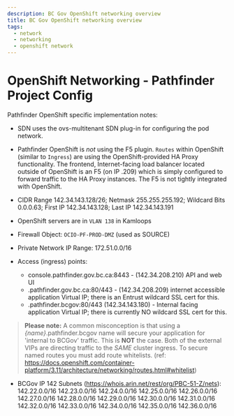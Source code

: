 ```yaml
---
description: BC Gov OpenShift networking overview
title: BC Gov OpenShift networking overview
tags:
  - network
  - networking
  - openshift network
---
```

# OpenShift Networking - Pathfinder Project Config

Pathfinder OpenShift specific implementation notes:
* SDN uses the ovs-multitenant SDN plug-in for configuring the pod network.
* Pathfinder OpenShift is *not* using the F5 plugin. `Routes`  within OpenShift  (similar to `Ingress`) are using the OpenShift-provided HA Proxy functionality. The frontend, Internet-facing load balancer located outside of OpenShift is an F5 (on IP .209) which is simply configured to forward traffic to the HA Proxy instances. The F5 is not tightly integrated with OpenShift. 
* CIDR Range 142.34.143.128/26; Netmask 255.255.255.192; Wildcard Bits 0.0.0.63; First IP 142.34.143.128; Last IP 142.34.143.191
* OpenShift servers are in `VLAN 138` in Kamloops
* Firewall Object: `OCIO-PF-PROD-DMZ` (used as SOURCE)
* Private Network IP Range: 172.51.0.0/16

* Access (ingress) points:
  * console.pathfinder.gov.bc.ca:8443 - (142.34.208.210) API and web UI
  * .pathfinder.gov.bc.ca:80/443 - (142.34.208.209) internet accessible application Virtual IP; there is an Entrust wildcard SSL cert for this.
  * .pathfinder.bcgov:80/443 (142.34.143.180) - Internal facing application Virtual IP; there is currently NO wildcard SSL cert for this.

> **Please note:** A common misconception is that using a *{name}*.pathfinder.bcgov name will secure your application for 'internal to BCGov' traffic.  This is **NOT** the case.  Both of the external VIPs are directing traffic to the *SAME* cluster ingress.  To secure named routes you must add route whitelists. (ref: https://docs.openshift.com/container-platform/3.11/architecture/networking/routes.html#whitelist)

* BCGov IP 142 Subnets (https://whois.arin.net/rest/org/PBC-51-Z/nets): 
142.22.0.0/16 142.23.0.0/16 142.24.0.0/16 142.25.0.0/16 142.26.0.0/16 142.27.0.0/16 142.28.0.0/16 142.29.0.0/16 142.30.0.0/16 142.31.0.0/16 142.32.0.0/16 142.33.0.0/16 142.34.0.0/16 142.35.0.0/16 142.36.0.0/16

